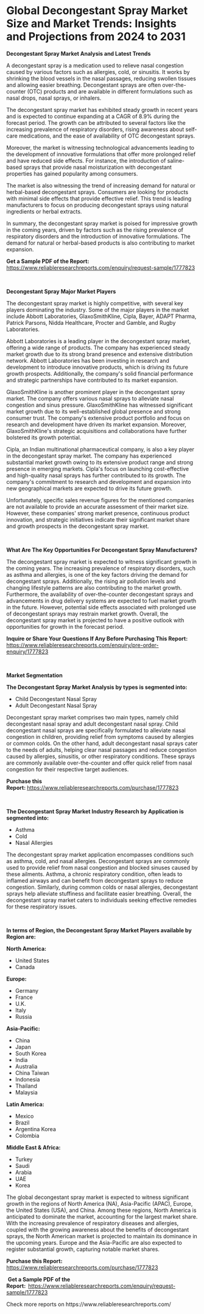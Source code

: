 <p><h1>Global Decongestant Spray Market Size and Market Trends: Insights and Projections from 2024 to 2031</h1></p><p><strong>Decongestant Spray Market Analysis and Latest Trends</strong></p>
<p><p>A decongestant spray is a medication used to relieve nasal congestion caused by various factors such as allergies, cold, or sinusitis. It works by shrinking the blood vessels in the nasal passages, reducing swollen tissues and allowing easier breathing. Decongestant sprays are often over-the-counter (OTC) products and are available in different formulations such as nasal drops, nasal sprays, or inhalers.</p><p>The decongestant spray market has exhibited steady growth in recent years and is expected to continue expanding at a CAGR of 8.9% during the forecast period. The growth can be attributed to several factors like the increasing prevalence of respiratory disorders, rising awareness about self-care medications, and the ease of availability of OTC decongestant sprays.</p><p>Moreover, the market is witnessing technological advancements leading to the development of innovative formulations that offer more prolonged relief and have reduced side effects. For instance, the introduction of saline-based sprays that provide nasal moisturization with decongestant properties has gained popularity among consumers.</p><p>The market is also witnessing the trend of increasing demand for natural or herbal-based decongestant sprays. Consumers are looking for products with minimal side effects that provide effective relief. This trend is leading manufacturers to focus on producing decongestant sprays using natural ingredients or herbal extracts.</p><p>In summary, the decongestant spray market is poised for impressive growth in the coming years, driven by factors such as the rising prevalence of respiratory disorders and the introduction of innovative formulations. The demand for natural or herbal-based products is also contributing to market expansion.</p></p>
<p><strong>Get a Sample PDF of the Report:&nbsp;</strong> <a href="https://www.reliableresearchreports.com/enquiry/request-sample/1777823">https://www.reliableresearchreports.com/enquiry/request-sample/1777823</a></p>
<p>&nbsp;</p>
<p><strong>Decongestant Spray Major Market Players</strong></p>
<p><p>The decongestant spray market is highly competitive, with several key players dominating the industry. Some of the major players in the market include Abbott Laboratories, GlaxoSmithKline, Cipla, Bayer, ADAPT Pharma, Patrick Parsons, Nidda Healthcare, Procter and Gamble, and Rugby Laboratories. </p><p>Abbott Laboratories is a leading player in the decongestant spray market, offering a wide range of products. The company has experienced steady market growth due to its strong brand presence and extensive distribution network. Abbott Laboratories has been investing in research and development to introduce innovative products, which is driving its future growth prospects. Additionally, the company's solid financial performance and strategic partnerships have contributed to its market expansion. </p><p>GlaxoSmithKline is another prominent player in the decongestant spray market. The company offers various nasal sprays to alleviate nasal congestion and sinus pressure. GlaxoSmithKline has witnessed significant market growth due to its well-established global presence and strong consumer trust. The company's extensive product portfolio and focus on research and development have driven its market expansion. Moreover, GlaxoSmithKline's strategic acquisitions and collaborations have further bolstered its growth potential.</p><p>Cipla, an Indian multinational pharmaceutical company, is also a key player in the decongestant spray market. The company has experienced substantial market growth owing to its extensive product range and strong presence in emerging markets. Cipla's focus on launching cost-effective and high-quality nasal sprays has further contributed to its growth. The company's commitment to research and development and expansion into new geographical markets are expected to drive its future growth.</p><p>Unfortunately, specific sales revenue figures for the mentioned companies are not available to provide an accurate assessment of their market size. However, these companies' strong market presence, continuous product innovation, and strategic initiatives indicate their significant market share and growth prospects in the decongestant spray market.</p></p>
<p>&nbsp;</p>
<p><strong>What Are The Key Opportunities For Decongestant Spray Manufacturers?</strong></p>
<p><p>The decongestant spray market is expected to witness significant growth in the coming years. The increasing prevalence of respiratory disorders, such as asthma and allergies, is one of the key factors driving the demand for decongestant sprays. Additionally, the rising air pollution levels and changing lifestyle patterns are also contributing to the market growth. Furthermore, the availability of over-the-counter decongestant sprays and advancements in drug delivery systems are expected to fuel market growth in the future. However, potential side effects associated with prolonged use of decongestant sprays may restrain market growth. Overall, the decongestant spray market is projected to have a positive outlook with opportunities for growth in the forecast period.</p></p>
<p><strong>Inquire or Share Your Questions If Any Before Purchasing This Report:</strong> <a href="https://www.reliableresearchreports.com/enquiry/pre-order-enquiry/1777823">https://www.reliableresearchreports.com/enquiry/pre-order-enquiry/1777823</a></p>
<p>&nbsp;</p>
<p><strong>Market Segmentation</strong></p>
<p><strong>The Decongestant Spray Market Analysis by types is segmented into:</strong></p>
<p><ul><li>Child Decongestant Nasal Spray</li><li>Adult Decongestant Nasal Spray</li></ul></p>
<p><p>Decongestant spray market comprises two main types, namely child decongestant nasal spray and adult decongestant nasal spray. Child decongestant nasal sprays are specifically formulated to alleviate nasal congestion in children, providing relief from symptoms caused by allergies or common colds. On the other hand, adult decongestant nasal sprays cater to the needs of adults, helping clear nasal passages and reduce congestion caused by allergies, sinusitis, or other respiratory conditions. These sprays are commonly available over-the-counter and offer quick relief from nasal congestion for their respective target audiences.</p></p>
<p><strong>Purchase this Report:&nbsp;</strong><a href="https://www.reliableresearchreports.com/purchase/1777823">https://www.reliableresearchreports.com/purchase/1777823</a></p>
<p>&nbsp;</p>
<p><strong>The Decongestant Spray Market Industry Research by Application is segmented into:</strong></p>
<p><ul><li>Asthma</li><li>Cold</li><li>Nasal Allergies</li></ul></p>
<p><p>The decongestant spray market application encompasses conditions such as asthma, cold, and nasal allergies. Decongestant sprays are commonly used to provide relief from nasal congestion and blocked sinuses caused by these ailments. Asthma, a chronic respiratory condition, often leads to inflamed airways and can benefit from decongestant sprays to reduce congestion. Similarly, during common colds or nasal allergies, decongestant sprays help alleviate stuffiness and facilitate easier breathing. Overall, the decongestant spray market caters to individuals seeking effective remedies for these respiratory issues.</p></p>
<p>&nbsp;</p>
<p><strong>In terms of Region, the Decongestant Spray Market Players available by Region are:</strong></p>
<p>
    <p> <strong> North America: </strong>
        <ul>
            <li>United States</li>
            <li>Canada</li>
        </ul>
        </p> 
    <p> <strong> Europe: </strong>
        <ul>
            <li>Germany</li>
            <li>France</li>
            <li>U.K.</li>
            <li>Italy</li>
            <li>Russia</li>
        </ul>
        </p> 
    <p> <strong> Asia-Pacific: </strong>
        <ul>
            <li>China</li>
            <li>Japan</li>
            <li>South Korea</li>
            <li>India</li>
            <li>Australia</li>
            <li>China Taiwan</li>
            <li>Indonesia</li>
            <li>Thailand</li>
            <li>Malaysia</li>
        </ul>
        </p> 
    <p> <strong> Latin America: </strong>
        <ul>
            <li>Mexico</li>
            <li>Brazil</li>
            <li>Argentina Korea</li>
            <li>Colombia</li>
        </ul>
        </p> 
    <p> <strong> Middle East & Africa: </strong>
        <ul>
            <li>Turkey</li>
            <li>Saudi</li>
            <li>Arabia</li>
            <li>UAE</li>
            <li>Korea</li>
        </ul>
    </p>
    </p>
<p><p>The global decongestant spray market is expected to witness significant growth in the regions of North America (NA), Asia-Pacific (APAC), Europe, the United States (USA), and China. Among these regions, North America is anticipated to dominate the market, accounting for the largest market share. With the increasing prevalence of respiratory diseases and allergies, coupled with the growing awareness about the benefits of decongestant sprays, the North American market is projected to maintain its dominance in the upcoming years. Europe and the Asia-Pacific are also expected to register substantial growth, capturing notable market shares.</p></p>
<p><strong>Purchase this Report: </strong><a href="https://www.reliableresearchreports.com/purchase/1777823">https://www.reliableresearchreports.com/purchase/1777823</a></p>
<p>&nbsp;<strong>Get a Sample PDF of the Report:&nbsp;&nbsp;</strong><a href="https://www.reliableresearchreports.com/enquiry/request-sample/1777823">https://www.reliableresearchreports.com/enquiry/request-sample/1777823</a></p>
<p><strong></strong></p>
<p>Check more reports on https://www.reliableresearchreports.com/</p>